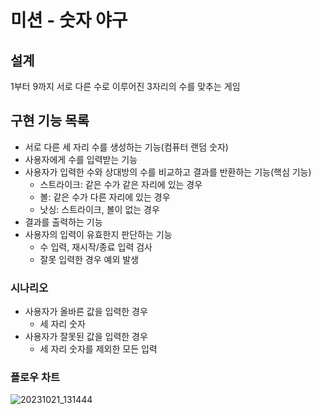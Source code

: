 # 미션 - 숫자 야구

## 설계
1부터 9까지 서로 다른 수로 이루어진 3자리의 수를 맞추는 게임

## 구현 기능 목록
- 서로 다른 세 자리 수를 생성하는 기능(컴퓨터 랜덤 숫자)
- 사용자에게 수를 입력받는 기능
- 사용자가 입력한 수와 상대방의 수를 비교하고 결과를 반환하는 기능(핵심 기능)
  - 스트라이크: 같은 수가 같은 자리에 있는 경우
  - 볼: 같은 수가 다른 자리에 있는 경우
  - 낫싱: 스트라이크, 볼이 없는 경우
- 결과를 출력하는 기능
- 사용자의 입력이 유효한지 판단하는 기능
  - 수 입력, 재시작/종료 입력 검사
  - 잘못 입력한 경우 예외 발생

### 시나리오
- 사용자가 올바른 값을 입력한 경우
  - 세 자리 숫자
- 사용자가 잘못된 값을 입력한 경우
  - 세 자리 숫자를 제외한 모든 입력

### 플로우 차트
![20231021_131444](https://github.com/JungHun98/javascript-baseball-6/assets/97653343/43497cb4-ddcc-45f7-a588-68017a4495e0)
